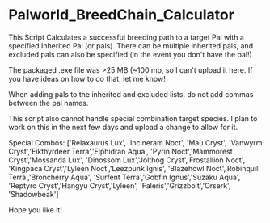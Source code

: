 # Palworld_BreedChain_Calculator
This Script Calculates a successful breeding path to a target Pal with a specified Inherited Pal (or pals). There can be multiple inherited pals, and excluded pals can also be specified (in the event you don't have the pal!)


The packaged .exe file was >25 MB (~100 mb, so I can't upload it here. If you have ideas on how to do that, let me know!

When adding pals to the inherited and excluded lists, do not add commas between the pal names.

This script also cannot handle special combination target species. I plan to work on this in the next few days and upload a change to allow for it.

Special Combos: ['Relaxaurus Lux', 'Incineram Noct', 'Mau Cryst',
                       'Vanwyrm Cryst','Eikthyrdeer Terra','Elphidran Aqua',
                        'Pyrin Noct','Mammorest Cryst','Mossanda Lux',
                        'Dinossom Lux','Jolthog Cryst','Frostallion Noct',
                    'Kingpaca Cryst','Lyleen Noct','Leezpunk Ignis',
                        'Blazehowl Noct','Robinquill Terra','Broncherry Aqua',
                 'Surfent Terra','Gobfin Ignus','Suzaku Aqua',
                       'Reptyro Cryst','Hangyu Cryst','Lyleen',
                     'Faleris','Grizzbolt','Orserk',
                       'Shadowbeak']

Hope you like it!
